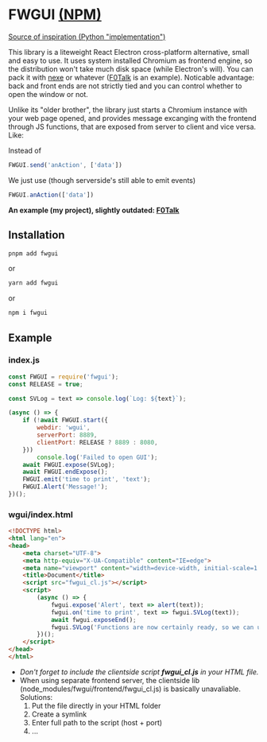 # FWGUI [(NPM)](https://www.npmjs.com/package/fwgui)
[Source of inspiration (Python "implementation")](https://github.com/ChrisKnott/Eel)

This library is a liteweight React Electron cross-platform alternative, small and easy to use. It uses system installed Chromium as frontend engine, so the distribution won't take much disk space (while Electron's will). You can pack it with [nexe](https://github.com/nexe/nexe) or whatever ([F0Talk](https://github.com/foresteam/F0Talk) is an example). Noticable advantage: back and front ends are not strictly tied and you can control whether to open the window or not.

Unlike its "older brother", the library just starts a Chromium instance with your web page opened, and provides message excanging with the frontend through JS functions, that are exposed from server to client and vice versa. Like:

Instead of
```js
FWGUI.send('anAction', ['data'])
```
We just use (though serverside's still able to emit events)
```js
FWGUI.anAction(['data'])
```

**An example (my project), slightly outdated: [F0Talk](https://github.com/foresteam/F0Talk)**
## Installation
```sh
pnpm add fwgui
```
or
```sh
yarn add fwgui
```
or
```sh
npm i fwgui
```
## Example
### index.js
```js
const FWGUI = require('fwgui');
const RELEASE = true;

const SVLog = text => console.log(`Log: ${text}`);

(async () => {
    if (!await FWGUI.start({
        webdir: 'wgui',
        serverPort: 8889,
        clientPort: RELEASE ? 8889 : 8080,
    }))
        console.log('Failed to open GUI');
    await FWGUI.expose(SVLog);
    await FWGUI.endExpose();
    FWGUI.emit('time to print', 'text');
    FWGUI.Alert('Message!');
})();
```
### wgui/index.html
```html
<!DOCTYPE html>
<html lang="en">
<head>
    <meta charset="UTF-8">
    <meta http-equiv="X-UA-Compatible" content="IE=edge">
    <meta name="viewport" content="width=device-width, initial-scale=1.0">
    <title>Document</title>
    <script src="fwgui_cl.js"></script>
    <script>
        (async () => {
            fwgui.expose('Alert', text => alert(text));
            fwgui.on('time to print', text => fwgui.SVLog(text));
            await fwgui.exposeEnd();
            fwgui.SVLog('Functions are now certainly ready, so we can use them with ease');
        })();
    </script>
</head>
</html>
```
* *Don't forget to include the clientside script **fwgui_cl.js** in your HTML file.*
* When using separate frontend server, the clientside lib (node_modules/fwgui/frontend/fwgui_cl.js) is basically unavaliable. Solutions:
    1. Put the file directly in your HTML folder
    2. Create a symlink
    3. Enter full path to the script (host + port)
    4. ...
